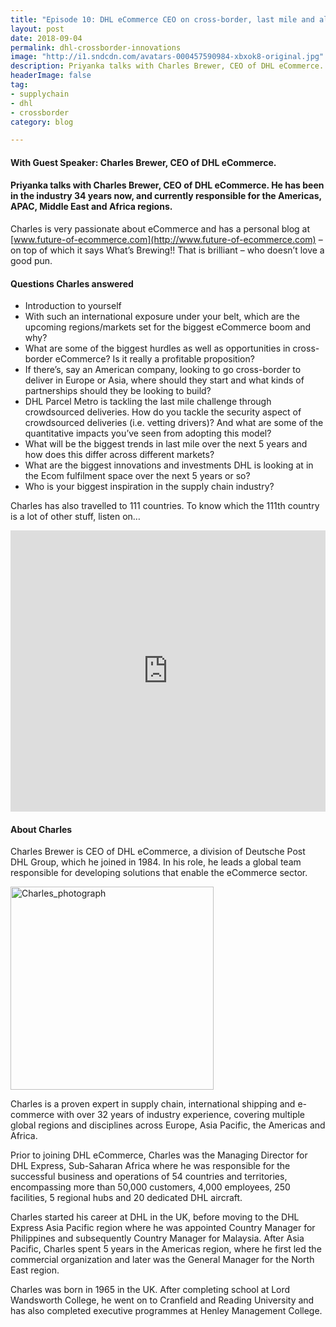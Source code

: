 ```yaml
---
title: "Episode 10: DHL eCommerce CEO on cross-border, last mile and all things eCom"
layout: post
date: 2018-09-04
permalink: dhl-crossborder-innovations
image: "http://i1.sndcdn.com/avatars-000457590984-xbxok8-original.jpg"
description: Priyanka talks with Charles Brewer, CEO of DHL eCommerce. He has been in the industry 34 years now, and currently responsible for the Americas, APAC, Middle East and Africa regions.
headerImage: false
tag:
- supplychain
- dhl
- crossborder
category: blog

---
```

#### With Guest Speaker:  Charles Brewer, CEO of DHL eCommerce. 
#### Priyanka talks with Charles Brewer, CEO of DHL eCommerce. He has been in the industry 34 years now, and currently responsible for the Americas, APAC, Middle East and Africa regions.

Charles is very passionate about eCommerce and has a personal blog at [www.future-of-ecommerce.com](http://www.future-of-ecommerce.com) – on top of which it says What’s Brewing!! That is brilliant – who doesn’t love a good pun. 


#### Questions Charles answered
 
- Introduction to yourself 
- With such an international exposure under your belt, which are the upcoming regions/markets set for the biggest eCommerce boom and why?
- What are some of the biggest hurdles as well as opportunities in cross-border eCommerce? Is it really a profitable proposition?
- If there’s, say an American company, looking to go cross-border to deliver in Europe or Asia, where should they start and what kinds of partnerships should they be looking to build? 
- DHL Parcel Metro is tackling the last mile challenge through crowdsourced deliveries. How do you tackle the security aspect of crowdsourced deliveries (i.e. vetting drivers)? And what are some of the quantitative impacts you’ve seen from adopting this model?
- What will be the biggest trends in last mile over the next 5 years and how does this differ across different markets?
- What are the biggest innovations and investments DHL is looking at in the Ecom fulfilment space over the next 5 years or so?
- Who is your biggest inspiration in the supply chain industry?




Charles has also travelled to 111 countries. To know which the 111th country is a lot of other stuff, listen on…


<iframe width="100%" height="450" scrolling="no" frameborder="no" allow="autoplay" src="https://w.soundcloud.com/player/?url=https%3A//api.soundcloud.com/tracks/494950935&color=%235ba28e&auto_play=false&hide_related=false&show_comments=true&show_user=true&show_reposts=false&show_teaser=true&visual=true"></iframe>



#### About Charles

Charles Brewer is CEO of DHL eCommerce, a division of Deutsche Post DHL Group, which he joined in 1984. In his role, he leads a global team responsible for developing solutions that enable the eCommerce sector.

<img src= "https://mms.businesswire.com/media/20160617005063/en/530725/4/Charles_Brewer.jpg" alt="Charles_photograph" width="325px">


Charles is a proven expert in supply chain, international shipping and e-commerce with over 32 years of industry experience, covering multiple global regions and disciplines across Europe, Asia Pacific, the Americas and Africa. 

Prior to joining DHL eCommerce, Charles was the Managing Director for DHL Express, Sub-Saharan Africa where he was responsible for the successful business and operations of 54 countries and territories, encompassing more than 50,000 customers, 4,000 employees, 250 facilities, 5 regional hubs and 20 dedicated DHL aircraft. 

Charles started his career at DHL in the UK, before moving to the DHL Express Asia Pacific region where he was appointed Country Manager for Philippines and subsequently Country Manager for Malaysia. After Asia Pacific, Charles spent 5 years in the Americas region, where he first led the commercial organization and later was the General Manager for the North East region.

Charles was born in 1965 in the UK. After completing school at Lord Wandsworth College, he went on to Cranfield and Reading University and has also completed executive programmes at Henley Management College. 